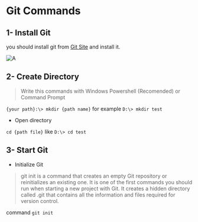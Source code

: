 # Git Commands

## 1- Install Git
you should install git from [Git Site](https://git-scm.com/) and install it.

![A](https://github.com/ALTONIBOT/Public/blob/main/img/A.png)

## 2- Create Directory
> Write this commands with Windows Powershell (Recomended) or Command Prompt

`{your path}:\> mkdir {path name}` for example `D:\> mkdir test`

* Open directory

`cd {path file}` like `D:\> cd test`

## 3- Start Git

* Initialize Git
> git init is a command that creates an empty Git repository or reinitializes an existing one. It is one of the first commands you should run when starting a new project with Git. It creates a hidden directory called .git that contains all the information and files required for version control.

command `git init`